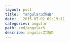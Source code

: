 ```yaml
---
layout: post
title:  "angular之路由"
date:   2015-07-02 09:19:11
categories: angular
path: /md/angular6
describe: angular之路由
---
```


